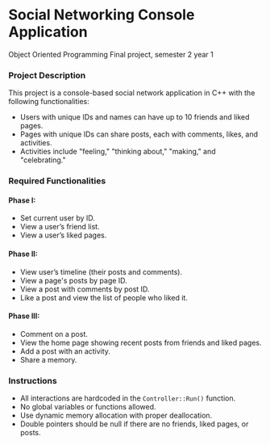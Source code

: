 # Social Networking Console Application
 Object Oriented Programming Final project, semester 2 year 1
### Project Description

This project is a console-based social network application in C++ with the following functionalities:
- Users with unique IDs and names can have up to 10 friends and liked pages.
- Pages with unique IDs can share posts, each with comments, likes, and activities.
- Activities include "feeling," "thinking about," "making," and "celebrating."

### Required Functionalities

#### Phase I:
- Set current user by ID.
- View a user’s friend list.
- View a user’s liked pages.

#### Phase II:
- View user’s timeline (their posts and comments).
- View a page's posts by page ID.
- View a post with comments by post ID.
- Like a post and view the list of people who liked it.

#### Phase III:
- Comment on a post.
- View the home page showing recent posts from friends and liked pages.
- Add a post with an activity.
- Share a memory.

### Instructions

- All interactions are hardcoded in the `Controller::Run()` function.
- No global variables or functions allowed.
- Use dynamic memory allocation with proper deallocation.
- Double pointers should be null if there are no friends, liked pages, or posts.
